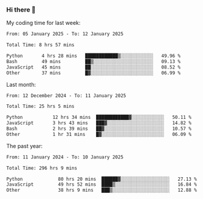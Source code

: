 ### Hi there 👋

My coding time for last week:

<!--START_SECTION:week-->

```txt
From: 05 January 2025 - To: 12 January 2025

Total Time: 8 hrs 57 mins

Python       4 hrs 28 mins   ████████████▒░░░░░░░░░░░░   49.96 %
Bash         49 mins         ██▒░░░░░░░░░░░░░░░░░░░░░░   09.13 %
JavaScript   45 mins         ██░░░░░░░░░░░░░░░░░░░░░░░   08.52 %
Other        37 mins         █▓░░░░░░░░░░░░░░░░░░░░░░░   06.99 %
```

<!--END_SECTION:week-->

Last month:

<!--START_SECTION:month-->

```txt
From: 12 December 2024 - To: 11 January 2025

Total Time: 25 hrs 5 mins

Python           12 hrs 34 mins  ████████████▓░░░░░░░░░░░░   50.11 %
JavaScript       3 hrs 43 mins   ███▓░░░░░░░░░░░░░░░░░░░░░   14.82 %
Bash             2 hrs 39 mins   ██▓░░░░░░░░░░░░░░░░░░░░░░   10.57 %
Other            1 hr 31 mins    █▓░░░░░░░░░░░░░░░░░░░░░░░   06.09 %
```

<!--END_SECTION:month-->

The past year:

<!--START_SECTION:year-->

```txt
From: 11 January 2024 - To: 10 January 2025

Total Time: 296 hrs 9 mins

Python             80 hrs 20 mins  ██████▓░░░░░░░░░░░░░░░░░░   27.13 %
JavaScript         49 hrs 52 mins  ████▒░░░░░░░░░░░░░░░░░░░░   16.84 %
Other              38 hrs 9 mins   ███▒░░░░░░░░░░░░░░░░░░░░░   12.88 %
```

<!--END_SECTION:year-->
